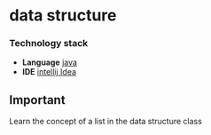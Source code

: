 # data structure

### Technology stack

- **Language** [java](https://en.wikipedia.org/wiki/Java_(programming_language))
- **IDE** [intellij Idea](https://www.jetbrains.com/idea/)

## Important

Learn the concept of a list in the data structure class